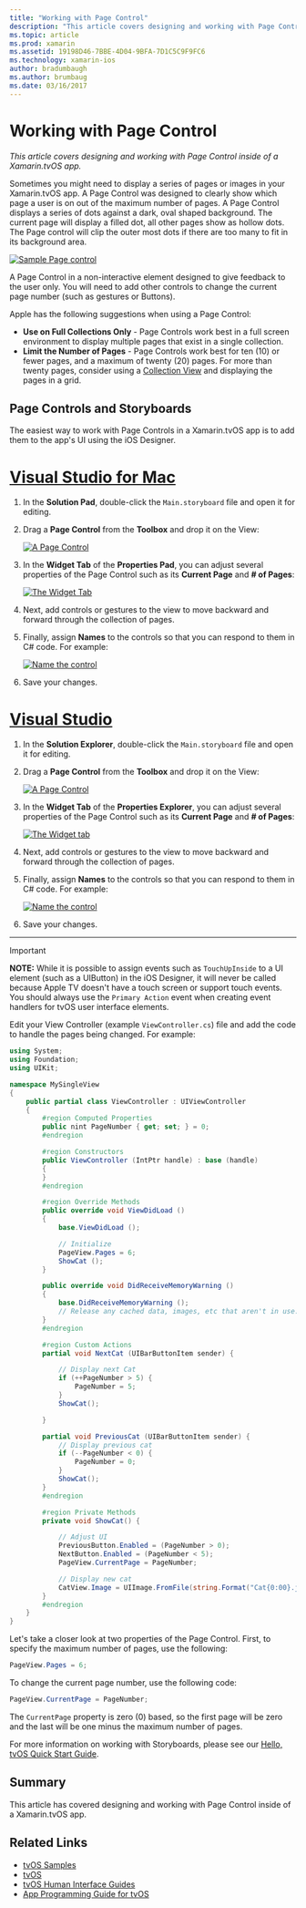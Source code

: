 ```yaml
---
title: "Working with Page Control"
description: "This article covers designing and working with Page Control inside of a Xamarin.tvOS app."
ms.topic: article
ms.prod: xamarin
ms.assetid: 19198D46-7BBE-4D04-9BFA-7D1C5C9F9FC6
ms.technology: xamarin-ios
author: bradumbaugh
ms.author: brumbaug
ms.date: 03/16/2017
---
```


# Working with Page Control

_This article covers designing and working with Page Control inside of a Xamarin.tvOS app._

Sometimes you might need to display a series of pages or images in your Xamarin.tvOS app. A Page Control was designed to clearly show which page a user is on out of the maximum number of pages. A Page Control displays a series of dots against a dark, oval shaped background. The current page will display a filled dot, all other pages show as hollow dots. The Page control will clip the outer most dots if there are too many to fit in its background area.

[![](page-controls-images/page01.png "Sample Page control")](page-controls-images/page01.png#lightbox)

A Page Control in a non-interactive element designed to give feedback to the user only. You will need to add other controls to change the current page number (such as gestures or Buttons).

Apple has the following suggestions when using a Page Control:

- **Use on Full Collections Only** - Page Controls work best in a full screen environment to display multiple pages that exist in a single collection.
- **Limit the Number of Pages** - Page Controls work best for ten (10) or fewer pages, and a maximum of twenty (20) pages. For more than twenty pages, consider using a [Collection View](~/ios/tvos/user-interface/collection-views.md) and displaying the pages in a grid.

<a name="Page-Controls-and-Storyboards" />

## Page Controls and Storyboards

The easiest way to work with Page Controls in a Xamarin.tvOS app is to add them to the app's UI using the iOS Designer.

# [Visual Studio for Mac](#tab/vsmac)

	
1. In the **Solution Pad**, double-click the `Main.storyboard` file and open it for editing.
1. Drag a **Page Control** from the **Toolbox** and drop it on the View: 

	[![](page-controls-images/page02.png "A Page Control")](page-controls-images/page02.png#lightbox)
1. In the **Widget Tab** of the **Properties Pad**, you can adjust several properties of the Page Control such as its **Current Page** and **# of Pages**: 

	[![](page-controls-images/page03.png "The Widget Tab")](page-controls-images/page03.png#lightbox)
1. Next, add controls or gestures to the view to move backward and forward through the collection of pages.
1. Finally, assign **Names** to the controls so that you can respond to them in C# code. For example: 

	[![](page-controls-images/page04.png "Name the control")](page-controls-images/page04.png#lightbox)
1. Save your changes.
	

# [Visual Studio](#tab/vswin)

	
1. In the **Solution Explorer**, double-click the `Main.storyboard` file and open it for editing.
1. Drag a **Page Control** from the **Toolbox** and drop it on the View: 

	[![](page-controls-images/page02-vs.png "A Page Control")](page-controls-images/page02-vs.png#lightbox)
1. In the **Widget Tab** of the **Properties Explorer**, you can adjust several properties of the Page Control such as its **Current Page** and **# of Pages**: 

	[![](page-controls-images/page03-vs.png "The Widget tab")](page-controls-images/page03-vs.png#lightbox)
1. Next, add controls or gestures to the view to move backward and forward through the collection of pages.
1. Finally, assign **Names** to the controls so that you can respond to them in C# code. For example: 

	[![](page-controls-images/page04-vs.png "Name the control")](page-controls-images/page04-vs.png#lightbox)
1. Save your changes.
	

-----

> [!IMPORTANT]
> **NOTE:** While it is possible to assign events such as `TouchUpInside` to a UI element (such as a UIButton) in the iOS Designer, it will never be called because Apple TV doesn't have a touch screen or support touch events. You should always use the `Primary Action` event when creating event handlers for tvOS user interface elements.




Edit your View Controller (example `ViewController.cs`) file and add the code to handle the pages being changed. For example:

```csharp
using System;
using Foundation;
using UIKit;

namespace MySingleView
{
	public partial class ViewController : UIViewController
	{
		#region Computed Properties
		public nint PageNumber { get; set; } = 0;
		#endregion

		#region Constructors
		public ViewController (IntPtr handle) : base (handle)
		{
		}
		#endregion

		#region Override Methods
		public override void ViewDidLoad ()
		{
			base.ViewDidLoad ();

			// Initialize
			PageView.Pages = 6;
			ShowCat ();
		}

		public override void DidReceiveMemoryWarning ()
		{
			base.DidReceiveMemoryWarning ();
			// Release any cached data, images, etc that aren't in use.
		}
		#endregion

		#region Custom Actions
		partial void NextCat (UIBarButtonItem sender) {

			// Display next Cat
			if (++PageNumber > 5) {
				PageNumber = 5;
			}
			ShowCat();

		}

		partial void PreviousCat (UIBarButtonItem sender) {
			// Display previous cat
			if (--PageNumber < 0) {
				PageNumber = 0;
			}
			ShowCat();
		}
		#endregion

		#region Private Methods
		private void ShowCat() {

			// Adjust UI
			PreviousButton.Enabled = (PageNumber > 0);
			NextButton.Enabled = (PageNumber < 5);
			PageView.CurrentPage = PageNumber;

			// Display new cat
			CatView.Image = UIImage.FromFile(string.Format("Cat{0:00}.jpg",PageNumber+1));
		}
		#endregion
	}
}
```

Let's take a closer look at two properties of the Page Control. First, to specify the maximum number of pages, use the following:

```csharp
PageView.Pages = 6;
```

To change the current page number, use the following code:

```csharp
PageView.CurrentPage = PageNumber;
```

The `CurrentPage` property is zero (0) based, so the first page will be zero and the last will be one minus the maximum number of pages.

For more information on working with Storyboards, please see our [Hello, tvOS Quick Start Guide](~/ios/tvos/get-started/hello-tvos.md). 

<a name="Summary" />

## Summary

This article has covered designing and working with Page Control inside of a Xamarin.tvOS app.



## Related Links

- [tvOS Samples](https://developer.xamarin.com/samples/tvos/all/)
- [tvOS](https://developer.apple.com/tvos/)
- [tvOS Human Interface Guides](https://developer.apple.com/tvos/human-interface-guidelines/)
- [App Programming Guide for tvOS](https://developer.apple.com/library/prerelease/tvos/documentation/General/Conceptual/AppleTV_PG/)
